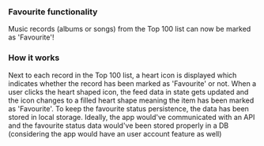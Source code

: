### Favourite functionality

Music records (albums or songs) from the Top 100 list can now be marked as 'Favourite'!

### How it works

Next to each record in the Top 100 list, a heart icon is displayed which indicates whether the record has been marked as 'Favourite' or not.
When a user clicks the heart shaped icon, the feed data in state gets updated and the icon changes to a filled heart shape meaning the item has been marked as 'Favourite'.
To keep the favourite status persistence, the data has been stored in local storage. 
Ideally, the app would've communicated with an API and the favourite status data would've been stored properly in a DB (considering the app would have an user account feature as well)


